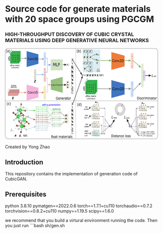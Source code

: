 # Source code for generate materials with 20 space groups using PGCGM
### HIGH-THROUGHPUT DISCOVERY OF CUBIC CRYSTAL MATERIALS USING DEEP GENERATIVE NEURAL NETWORKS

<img src="mainframe.png" height="300px">

Created by Yong Zhao

## Introduction

This repository contains the implementation of generation code of CubicGAN.
## Prerequisites
python 3.8.10 
pymatgen==2022.0.6 
torch==1.7.1+cu110 
torchaudio==0.7.2 
torchvision==0.8.2+cu110 
numpy==1.19.5 
scipy==1.6.0   

we recommend that you build a virtural environment running the code. Then you just run ```bash
sh/gen.sh
``` to start generate virtual materials.
